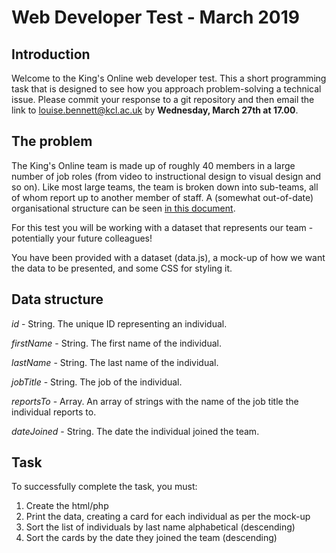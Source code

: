 # Web Developer Test - March 2019

## Introduction

Welcome to the King's Online web developer test. This a short programming task that is designed to see how you approach problem-solving a technical issue. Please commit your response to a git repository and then email the link to louise.bennett@kcl.ac.uk by **Wednesday, March 27th at 17.00**.

## The problem

The King's Online team is made up of roughly 40 members in a large number of job roles (from video to instructional design to visual design and so on). Like most large teams, the team is broken down into sub-teams, all of whom report up to another member of staff. A (somewhat out-of-date) organisational structure can be seen [in this document](https://www.kcl.ac.uk/study/learningteaching/kings-online/ko-organisational-structure.pdf).

For this test you will be working with a dataset that represents our team - potentially your future colleagues! 

You have been provided with a dataset (data.js), a mock-up of how we want the data to be presented, and some CSS for styling it.

## Data structure

_id_ - String. The unique ID representing an individual. 

_firstName_ - String. The first name of the individual.

_lastName_ - String. The last name of the individual.

_jobTitle_ - String. The job of the individual.

_reportsTo_ - Array. An array of strings with the name of the job title the individual reports to.

_dateJoined_ - String. The date the individual joined the team. 

## Task

To successfully complete the task, you must: 

1. Create the html/php
2. Print the data, creating a card for each individual as per the mock-up
3. Sort the list of individuals by last name alphabetical (descending)
4. Sort the cards by the date they joined the team (descending) 
